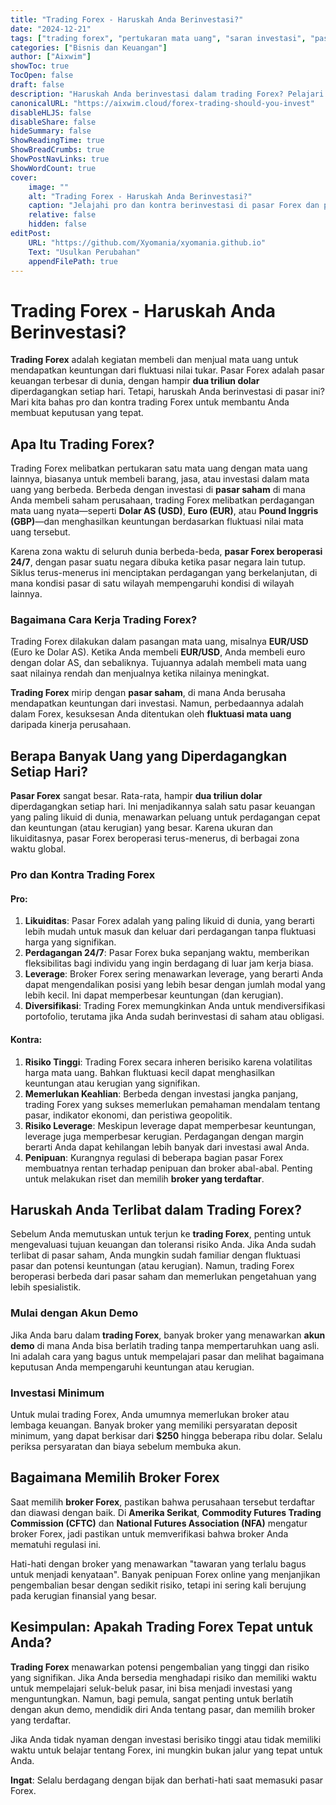 ```yaml
---
title: "Trading Forex - Haruskah Anda Berinvestasi?"
date: "2024-12-21"
tags: ["trading forex", "pertukaran mata uang", "saran investasi", "pasar forex", "pasar keuangan"]
categories: ["Bisnis dan Keuangan"]
author: ["Aixwim"]
showToc: true
TocOpen: false
draft: false
description: "Haruskah Anda berinvestasi dalam trading Forex? Pelajari dasar-dasar pasar Forex, risiko, keuntungan, dan cara memulai dengan aman di lingkungan yang penuh tantangan ini."
canonicalURL: "https://aixwim.cloud/forex-trading-should-you-invest"
disableHLJS: false
disableShare: false
hideSummary: false
ShowReadingTime: true
ShowBreadCrumbs: true
ShowPostNavLinks: true
ShowWordCount: true
cover:
    image: ""
    alt: "Trading Forex - Haruskah Anda Berinvestasi?"
    caption: "Jelajahi pro dan kontra berinvestasi di pasar Forex dan pahami cara kerjanya."
    relative: false
    hidden: false
editPost:
    URL: "https://github.com/Xyomania/xyomania.github.io"
    Text: "Usulkan Perubahan"
    appendFilePath: true
---
```


# Trading Forex - Haruskah Anda Berinvestasi?

**Trading Forex** adalah kegiatan membeli dan menjual mata uang untuk mendapatkan keuntungan dari fluktuasi nilai tukar. Pasar Forex adalah pasar keuangan terbesar di dunia, dengan hampir **dua triliun dolar** diperdagangkan setiap hari. Tetapi, haruskah Anda berinvestasi di pasar ini? Mari kita bahas pro dan kontra trading Forex untuk membantu Anda membuat keputusan yang tepat.

## Apa Itu Trading Forex?

Trading Forex melibatkan pertukaran satu mata uang dengan mata uang lainnya, biasanya untuk membeli barang, jasa, atau investasi dalam mata uang yang berbeda. Berbeda dengan investasi di **pasar saham** di mana Anda membeli saham perusahaan, trading Forex melibatkan perdagangan mata uang nyata—seperti **Dolar AS (USD)**, **Euro (EUR)**, atau **Pound Inggris (GBP)**—dan menghasilkan keuntungan berdasarkan fluktuasi nilai mata uang tersebut.

Karena zona waktu di seluruh dunia berbeda-beda, **pasar Forex beroperasi 24/7**, dengan pasar suatu negara dibuka ketika pasar negara lain tutup. Siklus terus-menerus ini menciptakan perdagangan yang berkelanjutan, di mana kondisi pasar di satu wilayah mempengaruhi kondisi di wilayah lainnya.

### Bagaimana Cara Kerja Trading Forex?

Trading Forex dilakukan dalam pasangan mata uang, misalnya **EUR/USD** (Euro ke Dolar AS). Ketika Anda membeli **EUR/USD**, Anda membeli euro dengan dolar AS, dan sebaliknya. Tujuannya adalah membeli mata uang saat nilainya rendah dan menjualnya ketika nilainya meningkat.

**Trading Forex** mirip dengan **pasar saham**, di mana Anda berusaha mendapatkan keuntungan dari investasi. Namun, perbedaannya adalah dalam Forex, kesuksesan Anda ditentukan oleh **fluktuasi mata uang** daripada kinerja perusahaan.

## Berapa Banyak Uang yang Diperdagangkan Setiap Hari?

**Pasar Forex** sangat besar. Rata-rata, hampir **dua triliun dolar** diperdagangkan setiap hari. Ini menjadikannya salah satu pasar keuangan yang paling likuid di dunia, menawarkan peluang untuk perdagangan cepat dan keuntungan (atau kerugian) yang besar. Karena ukuran dan likuiditasnya, pasar Forex beroperasi terus-menerus, di berbagai zona waktu global.

### Pro dan Kontra Trading Forex

#### Pro:
1. **Likuiditas**: Pasar Forex adalah yang paling likuid di dunia, yang berarti lebih mudah untuk masuk dan keluar dari perdagangan tanpa fluktuasi harga yang signifikan.
2. **Perdagangan 24/7**: Pasar Forex buka sepanjang waktu, memberikan fleksibilitas bagi individu yang ingin berdagang di luar jam kerja biasa.
3. **Leverage**: Broker Forex sering menawarkan leverage, yang berarti Anda dapat mengendalikan posisi yang lebih besar dengan jumlah modal yang lebih kecil. Ini dapat memperbesar keuntungan (dan kerugian).
4. **Diversifikasi**: Trading Forex memungkinkan Anda untuk mendiversifikasi portofolio, terutama jika Anda sudah berinvestasi di saham atau obligasi.

#### Kontra:
1. **Risiko Tinggi**: Trading Forex secara inheren berisiko karena volatilitas harga mata uang. Bahkan fluktuasi kecil dapat menghasilkan keuntungan atau kerugian yang signifikan.
2. **Memerlukan Keahlian**: Berbeda dengan investasi jangka panjang, trading Forex yang sukses memerlukan pemahaman mendalam tentang pasar, indikator ekonomi, dan peristiwa geopolitik.
3. **Risiko Leverage**: Meskipun leverage dapat memperbesar keuntungan, leverage juga memperbesar kerugian. Perdagangan dengan margin berarti Anda dapat kehilangan lebih banyak dari investasi awal Anda.
4. **Penipuan**: Kurangnya regulasi di beberapa bagian pasar Forex membuatnya rentan terhadap penipuan dan broker abal-abal. Penting untuk melakukan riset dan memilih **broker yang terdaftar**.

## Haruskah Anda Terlibat dalam Trading Forex?

Sebelum Anda memutuskan untuk terjun ke **trading Forex**, penting untuk mengevaluasi tujuan keuangan dan toleransi risiko Anda. Jika Anda sudah terlibat di pasar saham, Anda mungkin sudah familiar dengan fluktuasi pasar dan potensi keuntungan (atau kerugian). Namun, trading Forex beroperasi berbeda dari pasar saham dan memerlukan pengetahuan yang lebih spesialistik.

### Mulai dengan Akun Demo

Jika Anda baru dalam **trading Forex**, banyak broker yang menawarkan **akun demo** di mana Anda bisa berlatih trading tanpa mempertaruhkan uang asli. Ini adalah cara yang bagus untuk mempelajari pasar dan melihat bagaimana keputusan Anda mempengaruhi keuntungan atau kerugian.

### Investasi Minimum

Untuk mulai trading Forex, Anda umumnya memerlukan broker atau lembaga keuangan. Banyak broker yang memiliki persyaratan deposit minimum, yang dapat berkisar dari **$250** hingga beberapa ribu dolar. Selalu periksa persyaratan dan biaya sebelum membuka akun.

## Bagaimana Memilih Broker Forex

Saat memilih **broker Forex**, pastikan bahwa perusahaan tersebut terdaftar dan diawasi dengan baik. Di **Amerika Serikat**, **Commodity Futures Trading Commission (CFTC)** dan **National Futures Association (NFA)** mengatur broker Forex, jadi pastikan untuk memverifikasi bahwa broker Anda mematuhi regulasi ini.

Hati-hati dengan broker yang menawarkan "tawaran yang terlalu bagus untuk menjadi kenyataan". Banyak penipuan Forex online yang menjanjikan pengembalian besar dengan sedikit risiko, tetapi ini sering kali berujung pada kerugian finansial yang besar.

## Kesimpulan: Apakah Trading Forex Tepat untuk Anda?

**Trading Forex** menawarkan potensi pengembalian yang tinggi dan risiko yang signifikan. Jika Anda bersedia menghadapi risiko dan memiliki waktu untuk mempelajari seluk-beluk pasar, ini bisa menjadi investasi yang menguntungkan. Namun, bagi pemula, sangat penting untuk berlatih dengan akun demo, mendidik diri Anda tentang pasar, dan memilih broker yang terdaftar.

Jika Anda tidak nyaman dengan investasi berisiko tinggi atau tidak memiliki waktu untuk belajar tentang Forex, ini mungkin bukan jalur yang tepat untuk Anda.

**Ingat**: Selalu berdagang dengan bijak dan berhati-hati saat memasuki pasar Forex.
